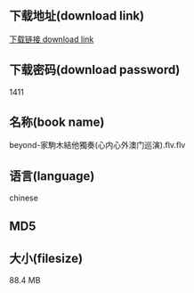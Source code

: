 ## 下载地址(download link)
[下载链接 download link](https://tutu365.netlify.app/?s=beyond-%E5%AE%B6%E9%A7%92%E6%9C%A8%E7%B5%90%E4%BB%96%E7%8D%A8%E5%A5%8F%28%E5%BF%83%E5%86%85%E5%BF%83%E5%A4%96%E6%BE%B3%E9%97%A8%E5%B7%A1%E6%BC%94%29.flv)

## 下载密码(download password)
1411

## 名称(book name)
beyond-家駒木結他獨奏(心内心外澳门巡演).flv.flv

## 语言(language)
chinese

## MD5


## 大小(filesize)
88.4 MB
